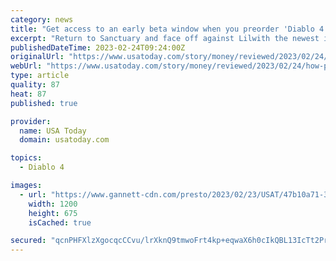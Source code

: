 ```yaml
---
category: news
title: "Get access to an early beta window when you preorder 'Diablo 4'"
excerpt: "Return to Sanctuary and face off against Lilwith the newest installment in the Diablo franchise, Diablo 4. The highly anticipated game comes out this summer, on June 6, 2023, but preorders have ..."
publishedDateTime: 2023-02-24T09:24:00Z
originalUrl: "https://www.usatoday.com/story/money/reviewed/2023/02/24/how-preorder-diablo-4-get-access-march-beta/11308100002/"
webUrl: "https://www.usatoday.com/story/money/reviewed/2023/02/24/how-preorder-diablo-4-get-access-march-beta/11308100002/"
type: article
quality: 87
heat: 87
published: true

provider:
  name: USA Today
  domain: usatoday.com

topics:
  - Diablo 4

images:
  - url: "https://www.gannett-cdn.com/presto/2023/02/23/USAT/47b10a71-385c-4faa-9e3c-13532c2b8e82-diablo4.png?auto=webp&crop=2987,1681,x12,y0&format=pjpg&width=1200"
    width: 1200
    height: 675
    isCached: true

secured: "qcnPHFXlzXgocqcCCvu/lrXknQ9tmwoFrt4kp+eqwaX6h0cIkQBL13IcTt2PrKpFQdu7T0lLZyuZTqQsWREBhBam1gjJaHMjXLKUHrhjD5nQHAMNLwzMz53lc0zijqEcCTx81ansuAGMpbfkgb7QR4QuBpgzvcVRYY56aqsuWTZulqBORcN7q+4jy7spzJXvsQX6yGv3YeKuFQoyyJmXQvcuMNH/g4BYt6nA1KyS0YkmrFVmIR4pczNASadRAKs3efe97u8SRe+WQCHhX0BSXM1AQT/maUbU4rAr7qQtGOStw+ncdSKig6gFMqCqDHcnvGG7/ZbR7gOVQ9790w0BJaWdqk2Q06ZJCSsKHhomlUk=;qNO9Y41TkZDT7xUzwTgF1Q=="
---
```


